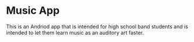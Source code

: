 Music App
=========

This is an Andriod app that is intended for high school band students and is intended to let them learn music as an auditory art faster.
